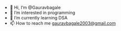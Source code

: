 - 👋 Hi, I’m @Gauravbagale
- 👀 I’m interested in programming 
- 🌱 I’m currently learning DSA
- 📫 How to reach me gauravbagale2003@gmail.com

<!---
Gauravbagale/Gauravbagale is a ✨ special ✨ repository because its `README.md` (this file) appears on your GitHub profile.
You can click the Preview link to take a look at your changes.
--->
